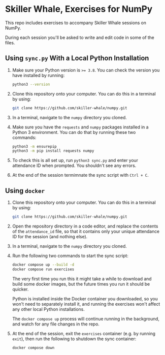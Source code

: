 # Skiller Whale, Exercises for NumPy

This repo includes exercises to accompany Skiller Whale sessions on NumPy.

During each session you'll be asked to write and edit code in some of the files.

## Using `sync.py` With a Local Python Installation

1. Make sure your Python version is `>= 3.8`. You can check the version you have installed by running:
    ```sh
    python3 --version
    ```

2. Clone this repository onto your computer. You can do this in a terminal by using:
    ```sh
    git clone https://github.com/skiller-whale/numpy.git
    ```

3. In a terminal, navigate to the `numpy` directory you cloned.

4. Make sure you have the `requests` and `numpy` packages installed in a Python 3 environment. You can do that by running these two commands:
    ```sh
    python3 -m ensurepip
    python3 -m pip install requests numpy
    ```

5. To check this is all set up, run `python3 sync.py` and enter your attendance ID when prompted. You shouldn't see any errors.

6. At the end of the session termimnate the sync script with `Ctrl + C`.

## Using `docker`

1. Clone this repository onto your computer. You can do this in a terminal by using:
    ```sh
    git clone https://github.com/skiller-whale/numpy.git
    ```

2. Open the repository directory in a code editor, and replace the contents of the `attendance_id` file, so that it contains only your unique attendance ID for the session (and nothing else).

3. In a terminal, navigate to the `numpy` directory you cloned.

4. Run the following two commands to start the sync script:
    ```sh
    docker compose up --build -d
    docker compose run exercises
    ```

    The very first time you run this it might take a while to download and build some docker images, but the future times you run it should be quicker.

    Python is installed inside the Docker container you downloaded, so you won't need to separately install it, and running the exercises won't affect any other local Python installations.

    The `docker compose up` process will continue running in the background, and watch for any file changes in the repo.

5. At the end of the session, exit the `exercises` container (e.g. by running `exit`), then run the following to shutdown the sync container:
    ```sh
    docker compose down
    ```
